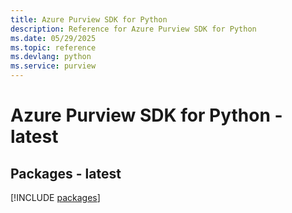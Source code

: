 ```yaml
---
title: Azure Purview SDK for Python
description: Reference for Azure Purview SDK for Python
ms.date: 05/29/2025
ms.topic: reference
ms.devlang: python
ms.service: purview
---
```

# Azure Purview SDK for Python - latest
## Packages - latest
[!INCLUDE [packages](purview-index.md)]